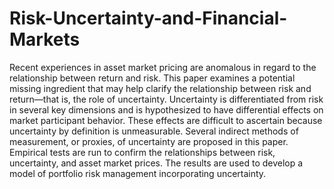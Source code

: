 # Risk-Uncertainty-and-Financial-Markets
Recent experiences in asset market pricing are anomalous in regard to the relationship between return and risk.  This paper examines a potential missing ingredient that may help clarify the relationship between risk and return—that is, the role of uncertainty.  Uncertainty is differentiated from risk in several key dimensions and is hypothesized to have differential effects on market participant behavior.  These effects are difficult to ascertain because uncertainty by definition is unmeasurable.  Several indirect methods of measurement, or proxies, of uncertainty are proposed in this paper.  Empirical tests are run to confirm the relationships between risk, uncertainty, and asset market prices. The results are used to develop a model of portfolio risk management incorporating uncertainty.
